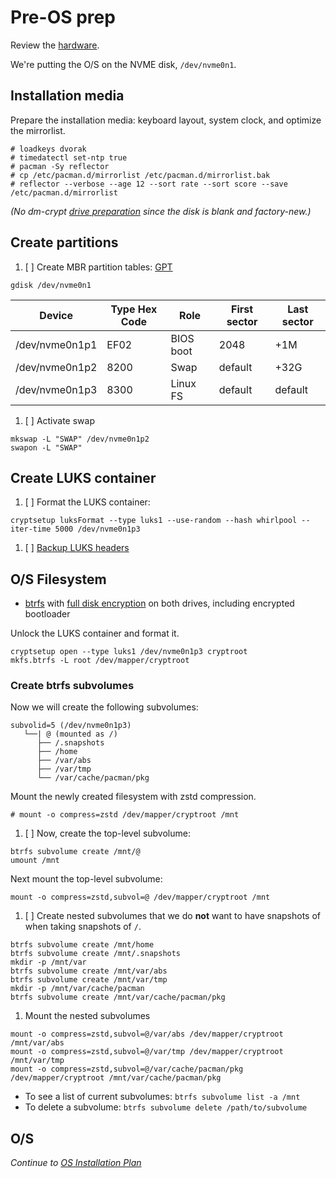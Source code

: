 # Pre-OS prep

Review the [hardware](https://github.com/rpdelaney/iris-setup/blob/master/HARDWARE.md).

We're putting the O/S on the NVME disk, `/dev/nvme0n1`.

## Installation media

Prepare the installation media: keyboard layout, system clock, and optimize the mirrorlist.

```
# loadkeys dvorak
# timedatectl set-ntp true
# pacman -Sy reflector
# cp /etc/pacman.d/mirrorlist /etc/pacman.d/mirrorlist.bak
# reflector --verbose --age 12 --sort rate --sort score --save /etc/pacman.d/mirrorlist
```

_(No dm-crypt [drive preparation](https://wiki.archlinux.org/index.php/Dm-crypt/Drive_preparation) since the disk is blank and factory-new.)_

## Create partitions

1. [ ] Create MBR partition tables: [GPT](https://wiki.archlinux.org/index.php/GPT)

```
gdisk /dev/nvme0n1
```

Device         | Type Hex Code | Role      | First sector | Last sector
---------------|---------------| ----------|--------------|------------
/dev/nvme0n1p1 | EF02          | BIOS boot | 2048         | +1M
/dev/nvme0n1p2 | 8200          | Swap      | default      | +32G
/dev/nvme0n1p3 | 8300          | Linux FS  | default      | default

1. [ ] Activate swap

```
mkswap -L "SWAP" /dev/nvme0n1p2
swapon -L "SWAP"
```

## Create LUKS container

1. [ ] Format the LUKS container:

```
cryptsetup luksFormat --type luks1 --use-random --hash whirlpool --iter-time 5000 /dev/nvme0n1p3
```

1. [ ] [Backup LUKS headers](https://wiki.archlinux.org/index.php/Dm-crypt/Device_encryption#Backup_and_restore)

## O/S Filesystem

- [btrfs](https://wiki.archlinux.org/index.php/Btrfs) with [full disk encryption](https://wiki.archlinux.org/index.php/Dm-crypt/Encrypting_an_entire_system#Btrfs_subvolumes_with_swap) on both drives, including encrypted bootloader

Unlock the LUKS container and format it.

```
cryptsetup open --type luks1 /dev/nvme0n1p3 cryptroot
mkfs.btrfs -L root /dev/mapper/cryptroot
```

### Create btrfs subvolumes

Now we will create the following subvolumes:

```
subvolid=5 (/dev/nvme0n1p3)
   └──| @ (mounted as /)
      ├── /.snapshots
      ├── /home
      ├── /var/abs
      ├── /var/tmp
      └── /var/cache/pacman/pkg
```

Mount the newly created filesystem with zstd compression.

```
# mount -o compress=zstd /dev/mapper/cryptroot /mnt
```

1. [ ] Now, create the top-level subvolume:

```
btrfs subvolume create /mnt/@
umount /mnt
```

Next mount the top-level subvolume:

```
mount -o compress=zstd,subvol=@ /dev/mapper/cryptroot /mnt
```

1. [ ] Create nested subvolumes that we do **not** want to have snapshots of when taking snapshots of `/`.

```
btrfs subvolume create /mnt/home
btrfs subvolume create /mnt/.snapshots
mkdir -p /mnt/var
btrfs subvolume create /mnt/var/abs
btrfs subvolume create /mnt/var/tmp
mkdir -p /mnt/var/cache/pacman
btrfs subvolume create /mnt/var/cache/pacman/pkg
```

1. Mount the nested subvolumes

```
mount -o compress=zstd,subvol=@/var/abs /dev/mapper/cryptroot /mnt/var/abs
mount -o compress=zstd,subvol=@/var/tmp /dev/mapper/cryptroot /mnt/var/tmp
mount -o compress=zstd,subvol=@/var/cache/pacman/pkg /dev/mapper/cryptroot /mnt/var/cache/pacman/pkg
```

- To see a list of current subvolumes: `btrfs subvolume list -a /mnt`
- To delete a subvolume: `btrfs subvolume delete /path/to/subvolume`

## O/S

_Continue to [OS Installation Plan](https://github.com/rpdelaney/iris-setup/blob/master/MVP-OS.md)_

<!--- vim: set nospell: -->
